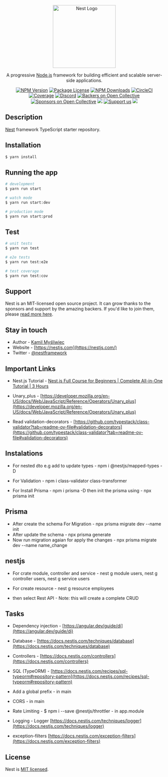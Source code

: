 <p align="center">
  <a href="http://nestjs.com/" target="blank"><img src="https://nestjs.com/img/logo-small.svg" width="200" alt="Nest Logo" /></a>
</p>

[circleci-image]: https://img.shields.io/circleci/build/github/nestjs/nest/master?token=abc123def456
[circleci-url]: https://circleci.com/gh/nestjs/nest

  <p align="center">A progressive <a href="http://nodejs.org" target="_blank">Node.js</a> framework for building efficient and scalable server-side applications.</p>
    <p align="center">
<a href="https://www.npmjs.com/~nestjscore" target="_blank"><img src="https://img.shields.io/npm/v/@nestjs/core.svg" alt="NPM Version" /></a>
<a href="https://www.npmjs.com/~nestjscore" target="_blank"><img src="https://img.shields.io/npm/l/@nestjs/core.svg" alt="Package License" /></a>
<a href="https://www.npmjs.com/~nestjscore" target="_blank"><img src="https://img.shields.io/npm/dm/@nestjs/common.svg" alt="NPM Downloads" /></a>
<a href="https://circleci.com/gh/nestjs/nest" target="_blank"><img src="https://img.shields.io/circleci/build/github/nestjs/nest/master" alt="CircleCI" /></a>
<a href="https://coveralls.io/github/nestjs/nest?branch=master" target="_blank"><img src="https://coveralls.io/repos/github/nestjs/nest/badge.svg?branch=master#9" alt="Coverage" /></a>
<a href="https://discord.gg/G7Qnnhy" target="_blank"><img src="https://img.shields.io/badge/discord-online-brightgreen.svg" alt="Discord"/></a>
<a href="https://opencollective.com/nest#backer" target="_blank"><img src="https://opencollective.com/nest/backers/badge.svg" alt="Backers on Open Collective" /></a>
<a href="https://opencollective.com/nest#sponsor" target="_blank"><img src="https://opencollective.com/nest/sponsors/badge.svg" alt="Sponsors on Open Collective" /></a>
  <a href="https://paypal.me/kamilmysliwiec" target="_blank"><img src="https://img.shields.io/badge/Donate-PayPal-ff3f59.svg"/></a>
    <a href="https://opencollective.com/nest#sponsor"  target="_blank"><img src="https://img.shields.io/badge/Support%20us-Open%20Collective-41B883.svg" alt="Support us"></a>
  <a href="https://twitter.com/nestframework" target="_blank"><img src="https://img.shields.io/twitter/follow/nestframework.svg?style=social&label=Follow"></a>
</p>
  <!--[![Backers on Open Collective](https://opencollective.com/nest/backers/badge.svg)](https://opencollective.com/nest#backer)
  [![Sponsors on Open Collective](https://opencollective.com/nest/sponsors/badge.svg)](https://opencollective.com/nest#sponsor)-->

## Description

[Nest](https://github.com/nestjs/nest) framework TypeScript starter repository.

## Installation

```bash
$ yarn install
```

## Running the app

```bash
# development
$ yarn run start

# watch mode
$ yarn run start:dev

# production mode
$ yarn run start:prod
```

## Test

```bash
# unit tests
$ yarn run test

# e2e tests
$ yarn run test:e2e

# test coverage
$ yarn run test:cov
```

## Support

Nest is an MIT-licensed open source project. It can grow thanks to the sponsors and support by the amazing backers. If you'd like to join them, please [read more here](https://docs.nestjs.com/support).

## Stay in touch

- Author - [Kamil Myśliwiec](https://kamilmysliwiec.com)
- Website - [https://nestjs.com](https://nestjs.com/)
- Twitter - [@nestframework](https://twitter.com/nestframework)

## Important Links

- Nest.js Tutorial - [Nest.js Full Course for Beginners | Complete All-in-One Tutorial | 3 Hours](https://www.youtube.com/watch?v=8_X0nSrzrCw)

- Unary_plus - [https://developer.mozilla.org/en-US/docs/Web/JavaScript/Reference/Operators/Unary_plus](https://developer.mozilla.org/en-US/docs/Web/JavaScript/Reference/Operators/Unary_plus)

- Read validation-decorators - [https://github.com/typestack/class-validator?tab=readme-ov-file#validation-decorators](https://github.com/typestack/class-validator?tab=readme-ov-file#validation-decorators)

## Instalations

- For nested dto e.g add to update types - npm i @nestjs/mapped-types -D

- For Validation - npm i class-validator class-transformer

- For Install Prisma - npm i prisma -D then init the prisma using - npx prisma init

## Prisma

- After create the schema For Migration - npx prisma migrate dev --name init
- After update the schema - npx prisma generate
- Now run migration agaian for apply the changes - npx prisma migrate dev --name name_change

## nestjs

- For crate module, controller and service - nest g module users, nest g controller users, nest g service users

- For create resource - nest g resource employees
- then select Rest API - Note: this will create a complete CRUD

## Tasks

- Dependency injection - [https://angular.dev/guide/di](https://angular.dev/guide/di)
- Database - [https://docs.nestjs.com/techniques/database](https://docs.nestjs.com/techniques/database)
- Controllers - [https://docs.nestjs.com/controllers](https://docs.nestjs.com/controllers)
- SQL (TypeORM) - [https://docs.nestjs.com/recipes/sql-typeorm#repository-pattern](https://docs.nestjs.com/recipes/sql-typeorm#repository-pattern)

- Add a global prefix - in main
- CORS - in main
- Rate Limiting - $ npm i --save @nestjs/throttler - in app.module
- Logging - Logger [https://docs.nestjs.com/techniques/logger](https://docs.nestjs.com/techniques/logger)
- exception-filters [https://docs.nestjs.com/exception-filters](https://docs.nestjs.com/exception-filters)

## License

Nest is [MIT licensed](LICENSE).
